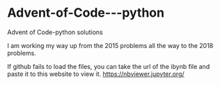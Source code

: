 # Advent-of-Code---python
Advent of Code-python solutions

I am working my way up from the 2015 problems all the way to the 2018 problems.

If github fails to load the files, you can take the url of the ibynb file and paste it to this website to view it. 
https://nbviewer.jupyter.org/
